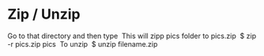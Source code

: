 # Zip / Unzip

Go to that directory and then type 
This will zipp pics folder to pics.zip 
$ zip -r pics.zip pics 
To unzip 
$ unzip filename.zip 

